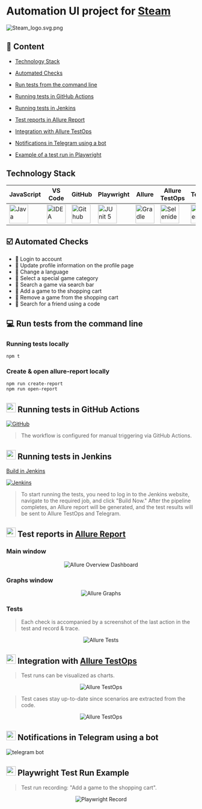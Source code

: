 <h1 >Automation UI project for <a href="https://store.steampowered.com/ ">Steam</a></h1>

![Steam_logo.svg.png](src/images/logo.jpg)

## :bookmark_tabs: Сontent

- <a href="#tools">Technology Stack</a>

- <a href="#cases">Automated Checks</a>

- <a href="#console">Run tests from the command line</a>

- <a href="#github">Running tests in GitHub Actions</a>

- <a href="#jenkins">Running tests in Jenkins</a>

- <a href="#allure">Test reports in Allure Report</a>

- <a href="#allure-testops">Integration with Allure TestOps</a>

- <a href="#telegram">Notifications in Telegram using a bot</a>

- <a href="#video">Example of a test run in Playwright</a>

<a id="tools"></a>

## Technology Stack

| JavaScript                                                                                                    | VS Code                                                                                                                             | GitHub                                                                                                    | Playwright                                                                                                         | Allure                                                                                                          | Allure TestOps                                                                                                | Telegram                                                                                                        |                                                                                                         Jenkins |
| :------------------------------------------------------------------------------------------------------------ | ----------------------------------------------------------------------------------------------------------------------------------- | --------------------------------------------------------------------------------------------------------- | ------------------------------------------------------------------------------------------------------------------ | --------------------------------------------------------------------------------------------------------------- | ------------------------------------------------------------------------------------------------------------- | --------------------------------------------------------------------------------------------------------------- | --------------------------------------------------------------------------------------------------------------: |
| <a href="https://nodejs.org/en"><img src="src/images/JavaScript.svg" width="50" height="50"  alt="Java"/></a> | <a id ="tech" href="https://code.visualstudio.com/"><img src="src/images/VSCode Image.png" width="50" height="50"  alt="IDEA"/></a> | <a href="https://github.com/"><img src="src/images/gitHub.svg" width="50" height="50"  alt="Github"/></a> | <a href="https://playwright.dev/"><img src="src/images/playwright.svg" width="50" height="50"  alt="JUnit 5"/></a> | <a href="https://allurereport.org/"><img src="src/images/allure.png" width="50" height="50"  alt="Gradle"/></a> | <a href="https://qatools.ru/"><img src="src/images/test-ops.png" width="50" height="50"  alt="Selenide"/></a> | <a href="https://telegram.org/"><img src="src/images/telegram.svg" width="50" height="50"  alt="Selenoid"/></a> | <a href="https://www.jenkins.io/"><img src="src/images/jenkins.svg" width="50" height="50"  alt="Jenkins"/></a> |

<a id="cases"></a>

## :ballot_box_with_check: Automated Checks

- :small_blue_diamond: Login to account
- :small_blue_diamond: Update profile information on the profile page
- :small_blue_diamond: Change a language
- :small_blue_diamond: Select a special game category
- :small_blue_diamond: Search a game via search bar
- :small_blue_diamond: Add a game to the shopping cart
- :small_blue_diamond: Remove a game from the shopping cart
- :small_blue_diamond: Search for a friend using a code

<a id="console"></a>

## :computer: Run tests from the command line

### Running tests locally

```
npm t
```

### Create & open allure-report locally

```
npm run create-report
npm run open-report
```

<a id="github"></a>

## <img src="src/images/gitHub.svg" width="25" height="25"/></a> Running tests in GitHub Actions

<p align="center">

<a href="https://jenkins.autotests.cloud/job/AD_demo_ui_steam/"><img src="src/images/gitgub-actions.png" alt="GitHub"/></a>

> The workflow is configured for manual triggering via GitHub Actions.

</p>

<a id="jenkins"></a>

## <img src="src/images/jenkins.svg" width="25" height="25"/></a> Running tests in Jenkins

<a target="_blank" href="https://jenkins.autotests.cloud/job/002-niki.heartj-steam/
/">Build in Jenkins</a>

<p align="center">

<a href="https://jenkins.autotests.cloud/job/AD_demo_ui_steam/"><img src="src/images/jenkins_dashboard.png" alt="Jenkins"/></a>

> To start running the tests, you need to log in to the Jenkins website, navigate to the required job, and click "Build Now." After the pipeline completes, an Allure report will be generated, and the test results will be sent to Allure TestOps and Telegram.

</p>

<a id="allure"></a>

## <img src="src/images/allure.png" width="25" height="25"/></a> Test reports in [Allure Report](https://nikiheartj.github.io/Steam-UI/17/index.html#graph)

### Main window

<p align="center">
<img title="Allure Overview Dashboard" src="src/images/allure-main.png">
</p>

### Graphs window

<p align="center">
<img title="Allure Graphs" src="src/images/allure-graph.png">
</p>

### Tests

> Each check is accompanied by a screenshot of the last action in the test and record & trace.

<p align="center">
<img title="Allure Tests" src="src/images/test-cases-report.png">
</p>

<a id="allure-testops"></a>

## <img src="src/images/test-ops.png" width="25" height="25"/></a> Integration with [Allure TestOps](https://allure.autotests.cloud/project/2296/dashboards)

> Test runs can be visualized as charts.

<p align="center">
<img title="Allure TestOps" src="src/images/testo-ops-dashboard.png">
</p>

> Test cases stay up-to-date since scenarios are extracted from the code.

<p align="center">
<img title="Allure TestOps" src="src/images/testcases-test-ops.png">
</p>

<a id="telegram"></a>

## <img src="src/images/telegram.svg" width="25" height="25"/></a> Notifications in Telegram using a bot

<p >
<img title="telegram bot" src="src/images/notification.png">
</p>

<a id="video"></a>

## <img src="src/images/playwright.svg" width="25" height="25"/></a> Playwright Test Run Example

> Test run recording: "Add a game to the shopping cart".

<p align="center">
  <img title="Playwright Record" src="src/images/test.gif">
</p>
